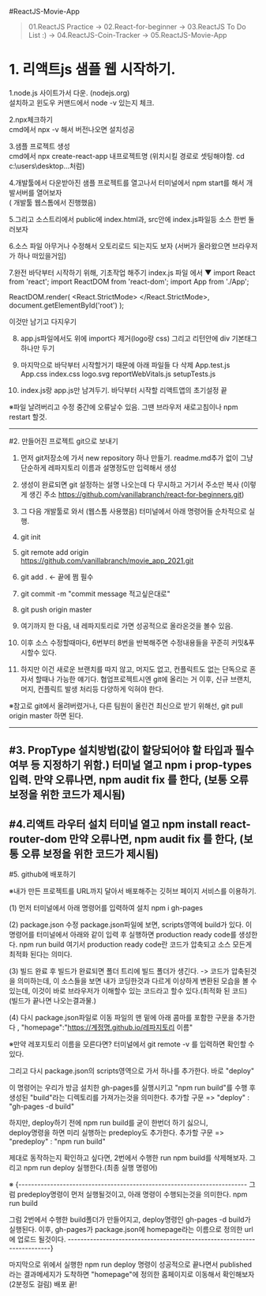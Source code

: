 #ReactJS-Movie-App


>01.ReactJS Practice
-> 02.React-for-beginner
-> 03.ReactJS To Do List :)
-> 04.ReactJS-Coin-Tracker
-> 05.ReactJS-Movie-App



# 1. 리액트js 샘플 웹 시작하기.

1.node.js 사이트가서 다운.  (nodejs.org)<br>
   설치하고 윈도우 커맨드에서 node -v 있는지 체크.<br>

2.npx체크하기<br>
   cmd에서 npx -v 해서 버전나오면 설치성공<br>

3.샘플 프로젝트 생성<br>
   cmd에서 npx create-react-app 내프로젝트명 (위치시킬 경로로 셋팅해야함. cd c:\users\desktop...처럼)<br>

4.개발툴에서 다운받아진 샘플 프로젝트를 열고나서 터미널에서 npm start를 해서 개발서버를 열어보자<br>
   ( 개발툴 웹스톰에서 진행했음)<br>

5.그리고 소스트리에서 public에 index.html과, src안에 index.js파일등 소스 한번 둘러보자

6.소스 파일 아무거나 수정해서 오토리로드 되는지도 보자 (서버가 올라왔으면 브라우저가 하나 떠있을거임)

7.완전 바닥부터 시작하기 위해, 기초작업 해주기
   index.js 파일 에서 ▼
   import React from 'react';
   import ReactDOM from 'react-dom';
   import App from './App';

ReactDOM.render(
<React.StrictMode>
<App />
</React.StrictMode>,
document.getElementById('root')
);

이것만 남기고 다지우기

8. app.js파일에서도 위에 import다 제거(logo랑 css)
   그리고 리턴안에 div 기본태그 하나만 두기

9. 마지막으로 바닥부터 시작할거기 때문에 아래 파일들 다 삭제
   App.test.js
   App.css
   index.css
   logo.svg
   reportWebVitals.js
   setupTests.js

10. index.js랑 app.js만 남겨두기. 바닥부터 시작할 리액트앱의 초기설정 끝

※파일 날려버리고 수정 중간에 오류날수 있음.  그땐 브라우저 새로고침이나 npm restart 할것.

------------------------------------------------------------------------

#2. 만들어진 프로젝트 git으로 보내기
1. 먼저 git저장소에 가서 new repository 하나 만들기.
   readme.md추가 없이 그냥 단순하게 레파지토리 이름과 설명정도만 입력해서 생성

2. 생성이 완료되면 git 설정하는 설명 나오는데 다 무시하고 거기서 주소만 복사
   (이렇게 생긴 주소 https://github.com/vanillabranch/react-for-beginners.git)

3. 그 다음 개발툴로 와서 (웹스톰 사용했음) 터미널에서 아래 명령어들 순차적으로 실행.

4. git init

5. git remote add origin https://github.com/vanillabranch/movie_app_2021.git

6. git add .   <- 끝에 쩜 필수

7. git commit -m "commit message 적고싶은대로"

8. git push origin master

9. 여기까지 한 다음, 내 레파지토리로 가면 성공적으로 올라온것을 볼수 있음.

10. 이후 소스 수정할때마다, 6번부터 8번을 반복해주면 수정내용들을 꾸준히 커밋&푸시할수 있다.

11. 하지만 이건 새로운 브랜치를 따지 않고, 머지도 없고, 컨플릭트도 없는 단독으로 혼자서 할때나 가능한 얘기다.
    협업프로젝트시엔 git에 올리는 거 이후, 신규 브랜치, 머지, 컨플릭트 발생 처리등 다양하게 익혀야 한다.

※참고로 git에서 올려버렸거나, 다른 팀원이 올린건 최신으로 받기 위해선, git pull origin master 하면 된다.

------------------------------------------------------------------------
#3. PropType 설치방법(값이 할당되어야 할 타입과 필수여부 등 지정하기 위함.)
터미널 열고 npm i prop-types입력.
만약 오류나면, npm audit fix 를 한다, (보통 오류 보정을 위한 코드가 제시됨)
------------------------------------------------------------------------
#4.리액트 라우터 설치
터미널 열고 npm install react-router-dom
만약 오류나면, npm audit fix 를 한다, (보통 오류 보정을 위한 코드가 제시됨)
------------------------------------------------------------------------
#5. github에 배포하기

※내가 만든 프로젝트를 URL까지 달아서 배포해주는 깃허브 페이지 서비스를 이용하기.


(1) 먼저 터미널에서 아래 명령어를 입력하여 설치
npm i gh-pages


(2) package.json 수정
package.json파일에 보면, scripts영역에 build가 있다.
이 명령어를 터미널에서 아래와 같이 입력 후 실행하면 production ready code를 생성한다.
npm run build
여기서 production ready code란 코드가 압축되고 소스 모든게 최적화 된다는 의미다.


(3) 빌드 완료 후
빌드가 완료되면 폴더 트리에 빌드 폴더가 생긴다. -> 코드가 압축된것을 의미하는데,
이 소스들을 보면 내가 코딩한것과 다르게 이상하게 변환된 모습을 볼 수 있는데,
이것이 바로 브라우저가 이해할수 있는 코드라고 할수 있다.(최적화 된 코드)
(빌드가 끝나면 나오는결과물.)


(4) 다시 package.json파일로 이동
파일의 맨 밑에 아래 콤마를 포함한 구문을 추가한다
, "homepage":"https://계정명.github.io/레파지토리 이름"

※만약 레포지토리 이름을 모른다면? 터미널에서 git remote -v 를 입력하면 확인할 수 있다.

그리고 다시 package.json의  scripts영역으로 가서 하나를 추가한다.
바로 "deploy"

이 명령어는 우리가 방금 설치한 gh-pages를 실행시키고
"npm run build"를 수행 후 생성된 "build"라는 디렉토리를 가져가는것을 의미한다.
추가할 구문 =>  "deploy" : "gh-pages -d build"

하지만, deploy하기 전에 npm run build를 굳이 한번더 하기 싫으니,  
deploy명령을 하면 미리 실행하는 predeploy도 추가한다.
추가할 구문 => "predeploy" : "npm run build"

제대로 동작하는지 확인하고 싶다면, 2번에서 수행한 run npm build를 삭제해보자.
그리고 npm run deploy 실행한다.(최종 실행 명령어)

※ {------------------------------------------------------------------------
그럼 predeploy명령이 먼저 실행될것이고, 아래 명령이 수행되는것을 의미한다.
npm run build

그럼 2번에서 수행한 build폴더가 만들어지고, deploy명령인 gh-pages -d build가 실행된다.
이후, gh-pages가 package.json에 homepage라는 이름으로 정의한 url에 업로드 될것이다.
------------------------------------------------------------------------}

마지막으로 위에서 실행한 npm run deploy 명령이 성공적으로 끝나면서 published라는 결과메세지가 도착하면 
"homepage"에 정의한 홈페이지로 이동해서 확인해보자(2분정도 걸림)
배포 끝!
